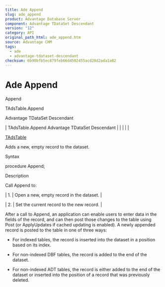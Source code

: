 ```yaml
---
title: Ade Append
slug: ade_append
product: Advantage Database Server
component: Advantage TDataSet Descendant
version: "12"
category: API
original_path_html: ade_append.htm
source: Advantage CHM
tags:
  - ade
  - advantage-tdataset-descendant
checksum: 6b90bfb5ec879feb66d4502455acd28d2ada1a02
---
```


# Ade Append

Append

TAdsTable.Append

Advantage TDataSet Descendant

| TAdsTable.Append  Advantage TDataSet Descendant |  |  |  |  |

[TAdsTable](ade_tadstable_7.md)

Adds a new, empty record to the dataset.

Syntax

procedure Append;

Description

Call Append to:

| 1. | Open a new, empty record in the dataset. |

| 2. | Set the current record to the new record. |

After a call to Append, an application can enable users to enter data in the fields of the record, and can then post those changes to the table using Post (or ApplyUpdates if cached updating is enabled). A newly appended record is posted to the table in one of three ways:

- For indexed tables, the record is inserted into the dataset in a position based on its index.

- For non-indexed DBF tables, the record is added to the end of the dataset.

- For non-indexed ADT tables, the record is either added to the end of the dataset or inserted into the position of a record that was previously deleted.
